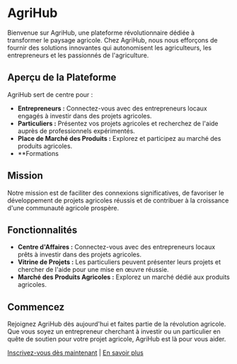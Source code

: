 # AgriHub

Bienvenue sur AgriHub, une plateforme révolutionnaire dédiée à transformer le paysage agricole. Chez AgriHub, nous nous efforçons de fournir des solutions innovantes qui autonomisent les agriculteurs, les entrepreneurs et les passionnés de l'agriculture.

## Aperçu de la Plateforme

AgriHub sert de centre pour :

- **Entrepreneurs :** Connectez-vous avec des entrepreneurs locaux engagés à investir dans des projets agricoles.
- **Particuliers :** Présentez vos projets agricoles et recherchez de l'aide auprès de professionnels expérimentés.
- **Place de Marché des Produits :** Explorez et participez au marché des produits agricoles.
- **Formations

## Mission

Notre mission est de faciliter des connexions significatives, de favoriser le développement de projets agricoles réussis et de contribuer à la croissance d'une communauté agricole prospère.

## Fonctionnalités

- **Centre d'Affaires :** Connectez-vous avec des entrepreneurs locaux prêts à investir dans des projets agricoles.
- **Vitrine de Projets :** Les particuliers peuvent présenter leurs projets et chercher de l'aide pour une mise en œuvre réussie.
- **Marché des Produits Agricoles :** Explorez un marché dédié aux produits agricoles.

## Commencez

Rejoignez AgriHub dès aujourd'hui et faites partie de la révolution agricole. Que vous soyez un entrepreneur cherchant à investir ou un particulier en quête de soutien pour votre projet agricole, AgriHub est là pour vous aider.

[Inscrivez-vous dès maintenant](#) | [En savoir plus](#)
